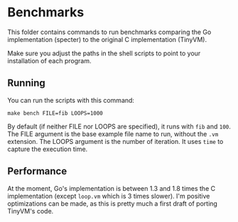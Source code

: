 # Benchmarks

This folder contains commands to run benchmarks comparing the Go implementation (specter) to the original C implementation (TinyVM).

Make sure you adjust the paths in the shell scripts to point to your installation of each program.

## Running

You can run the scripts with this command:

    make bench FILE=fib LOOPS=1000

By default (if neither FILE nor LOOPS are specified), it runs with `fib` and `100`. The FILE argument is the base example file name to run, without the `.vm` extension. The LOOPS argument is the number of iteration. It uses `time` to capture the execution time.

## Performance

At the moment, Go's implementation is between 1.3 and 1.8 times the C implementation (except `loop.vm` which is 3 times slower). I'm positive optimizations can be made, as this is pretty much a first draft of porting TinyVM's code.
